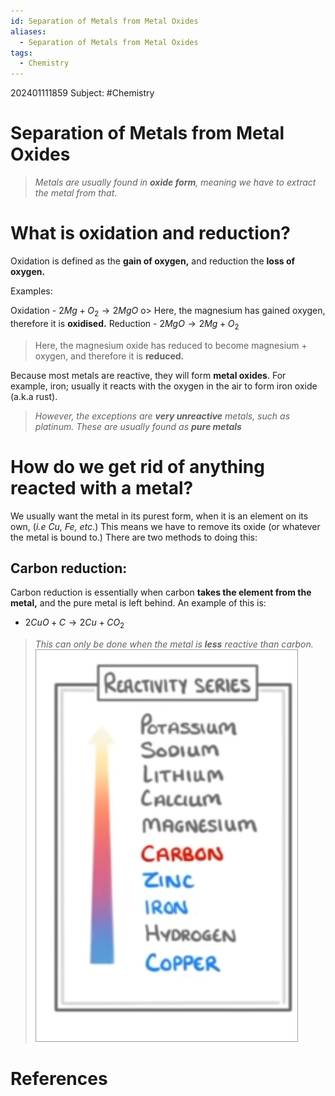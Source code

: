 ```yaml
---
id: Separation of Metals from Metal Oxides
aliases:
  - Separation of Metals from Metal Oxides
tags:
  - Chemistry
---
```

202401111859
Subject: #Chemistry


# Separation of Metals from Metal Oxides

> *Metals are usually found in **oxide form**, meaning we have to extract the metal from that*.
# What is oxidation and reduction?

Oxidation is defined as the **gain of oxygen,** and reduction the **loss of oxygen.** 

Examples:

Oxidation - $2Mg + O_2 \rightarrow 2MgO$
o> Here, the magnesium has gained oxygen, therefore it is **oxidised.**
Reduction - $2MgO \rightarrow 2Mg + O_2$
> Here, the magnesium oxide has reduced to become magnesium + oxygen, and therefore it is **reduced.** 

Because most metals are reactive, they will form **metal oxides**. For example, iron; usually it reacts with the oxygen in the air to form iron oxide (a.k.a rust).

>*However, the exceptions are **very unreactive** metals, such as platinum.* 
>*These are usually found as **pure metals*** 

# How do we get rid of anything reacted with a metal?

We usually want the metal in its purest form, when it is an element on its own, (*i.e $Cu$, $Fe$, etc.*)
This means we have to remove its oxide (or whatever the metal is bound to.) There are two methods to doing this:

## Carbon reduction:

Carbon reduction is essentially when carbon **takes the element from the metal,** and the pure metal is left behind. An example of this is:

- $2CuO + C \rightarrow 2Cu + CO_2$

>*This can only be done when the metal is **less** reactive than carbon.* 
![reactivitySeries.png|center|150](Files/reactivitySeries.png)
# **References**

